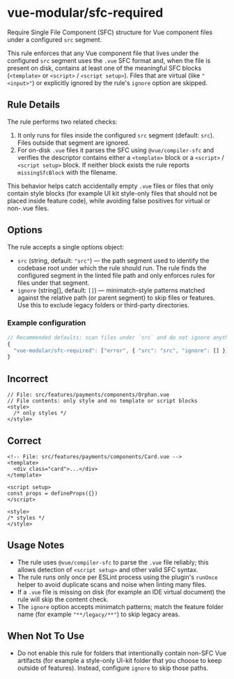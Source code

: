 # vue-modular/sfc-required

Require Single File Component (SFC) structure for Vue component files under a configured `src` segment.

This rule enforces that any Vue component file that lives under the configured `src` segment uses the `.vue` SFC format and, when the file is present on disk, contains at least one of the meaningful SFC blocks (`<template>` or `<script>` / `<script setup>`). Files that are virtual (like `"<input>"`) or explicitly ignored by the rule's `ignore` option are skipped.

## Rule Details

The rule performs two related checks:

1. It only runs for files inside the configured `src` segment (default: `src`). Files outside that segment are ignored.
2. For on-disk `.vue` files it parses the SFC using `@vue/compiler-sfc` and verifies the descriptor contains either a `<template>` block or a `<script>` / `<script setup>` block. If neither block exists the rule reports `missingSfcBlock` with the filename.

This behavior helps catch accidentally empty `.vue` files or files that only contain style blocks (for example UI kit style-only files that should not be placed inside feature code), while avoiding false positives for virtual or non-.vue files.

## Options

The rule accepts a single options object:

- `src` (string, default: `"src"`) — the path segment used to identify the codebase root under which the rule should run. The rule finds the configured segment in the linted file path and only enforces rules for files under that segment.
- `ignore` (string[], default: `[]`) — minimatch-style patterns matched against the relative path (or parent segment) to skip files or features. Use this to exclude legacy folders or third-party directories.

### Example configuration

```js
// Recommended defaults: scan files under `src` and do not ignore anything
{
  "vue-modular/sfc-required": ["error", { "src": "src", "ignore": [] }]
}
```

## Incorrect

```text
// File: src/features/payments/components/Orphan.vue
// File contents: only style and no template or script blocks
<style>
  /* only styles */
</style>
```

## Correct

```vue
<!-- File: src/features/payments/components/Card.vue -->
<template>
  <div class="card">...</div>
</template>

<script setup>
const props = defineProps({})
</script>

<style>
/* styles */
</style>
```

## Usage Notes

- The rule uses `@vue/compiler-sfc` to parse the `.vue` file reliably; this allows detection of `<script setup>` and other valid SFC syntax.
- The rule runs only once per ESLint process using the plugin's `runOnce` helper to avoid duplicate scans and noise when linting many files.
- If a `.vue` file is missing on disk (for example an IDE virtual document) the rule will skip the content check.
- The `ignore` option accepts minimatch patterns; match the feature folder name (for example `"**/legacy/**"`) to skip legacy areas.

## When Not To Use

- Do not enable this rule for folders that intentionally contain non-SFC Vue artifacts (for example a style-only UI-kit folder that you choose to keep outside of features). Instead, configure `ignore` to skip those paths.
